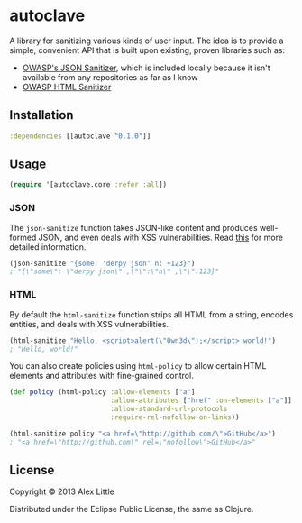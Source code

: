 # autoclave

A library for sanitizing various kinds of user input. The idea is to provide a
simple, convenient API that is built upon existing, proven libraries such as:

  * [OWASP's JSON Sanitizer][owasp-json], which is included locally because it
    isn't available from any repositories as far as I know
  * [OWASP HTML Sanitizer][owasp-html]

## Installation

```clj
:dependencies [[autoclave "0.1.0"]]
```

## Usage

```clj
(require '[autoclave.core :refer :all])
```

### JSON

The `json-sanitize` function takes JSON-like content and produces well-formed
JSON, and even deals with XSS vulnerabilities. Read [this][owasp-json-gc] for
more detailed information.

```clj
(json-sanitize "{some: 'derpy json' n: +123}")
; "{\"some\": \"derpy json\" ,\"\":\"n\" ,\"\":123}"
```

### HTML

By default the `html-sanitize` function strips all HTML from a string, encodes
entities, and deals with XSS vulnerabilities.

```clj
(html-sanitize "Hello, <script>alert(\"0wn3d\");</script> world!")
; "Hello, world!"
```

You can also create policies using `html-policy` to allow certain HTML elements
and attributes with fine-grained control.

```clj
(def policy (html-policy :allow-elements ["a"]
                         :allow-attributes ["href" :on-elements ["a"]]
                         :allow-standard-url-protocols
                         :require-rel-nofollow-on-links))

(html-sanitize policy "<a href=\"http://github.com/\">GitHub</a>")
; "<a href=\"http://github.com\" rel=\"nofollow\">GitHub</a>"
```

## License

Copyright © 2013 Alex Little

Distributed under the Eclipse Public License, the same as Clojure.

[docs]: TODO
[owasp-json]: https://www.owasp.org/index.php/OWASP_JSON_Sanitizer
[owasp-json-gc]: https://code.google.com/p/json-sanitizer/
[owasp-html]: https://www.owasp.org/index.php/OWASP_Java_HTML_Sanitizer
